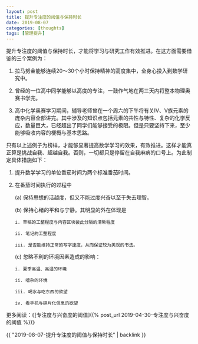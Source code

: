 ```yaml
---
layout: post
title: 提升专注度的阈值与保持时长
date: 2019-08-07
categories: [thoughts]
tags: [管理提升]
---
```


提升专注度的阈值与保持时长，才能将学习与研究工作有效推进。在这方面需要借鉴的三个案例为：

1. 拉马努金能够连续20～30个小时保持精神的高度集中，全身心投入到数学研究中。

2. 曾经的一位高中同学能够以高度的专注，一鼓作气地在两三天内将整本物理奥赛书学完。

3. 高中化学奥赛学习期间，辅导老师曾在一个周六的下午将有关IV、V族元素的庞杂内容全部讲完。其中涉及的知识点包括元素的共性与特性、复杂的化学反应，数量巨大，已经超出了同学们能够接受的极限。但是只要坚持下来，至少能够吸收内容的梗概与基本思路。

只有以上述例子为榜样，才能够显著提高数学学习的效果，有效推进。这样才能真正算是挑战自我、超越自我。否则，一切都只是停留在自我麻痹的口号上。为此制定具体措施如下：

1. 提升数学学习的单位番茄时间为两个标准番茄时间。

2. 在番茄时间执行的过程中

   (a) 保持思想的活越度，但又不能过度兴奋以至于失去理智。

   (b) 保持心绪的平和与宁静。其明显的外在体现是

       i. 草稿的工整程度与内容区块彼此分隔的清晰程度

       ii. 笔记的工整程度

       iii. 是否能维持正常的写字速度，从而保证较为美观的书法。

   (c) 忽略不利的环境因素造成的影响：

       i. 夏季高温、高湿的环境

       ii. 嘈杂的环境

       iii. 喝水与吃东西的欲望

       iv. 看手机与碎片化信息的欲望

更多阅读：《[专注度与兴奋度的阈值]({% post_url 2019-04-30-专注度与兴奋度的阈值 %})》

{{ "2019-08-07-提升专注度的阈值与保持时长" | backlink }}
